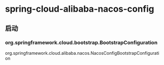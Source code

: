 # spring-cloud-alibaba-nacos-config

## 启动

### org.springframework.cloud.bootstrap.BootstrapConfiguration
> 
org.springframework.cloud.alibaba.nacos.NacosConfigBootstrapConfiguration
